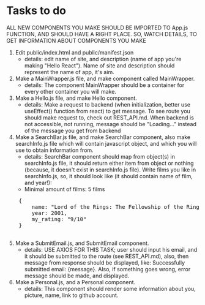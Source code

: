# Tasks to do

ALL NEW COMPONENTS YOU MAKE SHOULD BE IMPORTED TO App.js FUNCTION, AND SHOULD HAVE A RIGHT PLACE. SO, WATCH DETAILS, TO GET INFORMATION ABOUT COMPONENTS YOU MAKE

1. Edit public/index.html and public/manifest.json 
    - details: edit name of site, and description (name of app you're making "Hello React"). Name of site and description should represent the name of app, it's aim. 
2. Make a MainWrapper.js file, and make component called MainWrapper. 
    - details: The component MainWrapper should be a container for every other container you will make. 
3. Make a Hello.js file, and make Hello component.
    - details: Make a request to backend (when initialization, better use useEffect() function from react) to get message. To see route you should make request to, check out REST_API.md. When backend is not accessible, not running, message should be "Loading..." instead of the message you get from backend
4. Make a SearchBar.js file, and make SearchBar component, also make searchInfo.js file which will contain javascript object, and which you will use to obtain information from.
    - details: SearchBar component should map from object(s) in searchInfo.js file, it should return either item from object or nothing (because, it doesn't exist in searchInfo.js file). Write films you like in searchInfo.js, so, it should look like (it should contain name of film, and year!):
    - Minimal amount of films: 5 films
    <pre>
    {
        name: "Lord of the Rings: The Fellowship of the Ring',
        year: 2001,
        my_rating: "9/10"
    }
    </pre>
5. Make a SubmitEmail.js, and SubmitEmail component.
    - details: USE AXIOS FOR THIS TASK; user should input his email, and it should be submitted to the route (see REST_API.md), also, then message from response should be displayed, like: Successfully submitted email: {message}. Also, if something goes wrong, error message should be made, and displayed. 
6. Make a Personal.js, and a Personal component.
    - details: This component should render some information about you, picture, name, link to github account.
